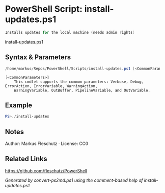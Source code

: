 # PowerShell Script: install-updates.ps1
```powershell
Installs updates for the local machine (needs admin rights)
```

install-updates.ps1

## Syntax & Parameters
```powershell
/home/markus/Repos/PowerShell/Scripts/install-updates.ps1 [<CommonParameters>]
```

```
[<CommonParameters>]
    This cmdlet supports the common parameters: Verbose, Debug, ErrorAction, ErrorVariable, WarningAction, 
    WarningVariable, OutBuffer, PipelineVariable, and OutVariable.
```

## Example
```powershell
PS>./install-updates
```


## Notes
Author: Markus Fleschutz · License: CC0

## Related Links
https://github.com/fleschutz/PowerShell

*Generated by convert-ps2md.ps1 using the comment-based help of install-updates.ps1*

